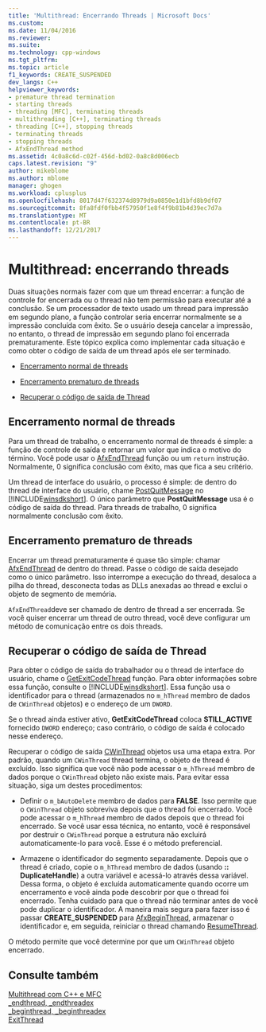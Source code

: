 ```yaml
---
title: 'Multithread: Encerrando Threads | Microsoft Docs'
ms.custom: 
ms.date: 11/04/2016
ms.reviewer: 
ms.suite: 
ms.technology: cpp-windows
ms.tgt_pltfrm: 
ms.topic: article
f1_keywords: CREATE_SUSPENDED
dev_langs: C++
helpviewer_keywords:
- premature thread termination
- starting threads
- threading [MFC], terminating threads
- multithreading [C++], terminating threads
- threading [C++], stopping threads
- terminating threads
- stopping threads
- AfxEndThread method
ms.assetid: 4c0a8c6d-c02f-456d-bd02-0a8c8d006ecb
caps.latest.revision: "9"
author: mikeblome
ms.author: mblome
manager: ghogen
ms.workload: cplusplus
ms.openlocfilehash: 8017d47f632374d8979d9a0850e1d1bfd8b9df07
ms.sourcegitcommit: 8fa8fdf0fbb4f57950f1e8f4f9b81b4d39ec7d7a
ms.translationtype: MT
ms.contentlocale: pt-BR
ms.lasthandoff: 12/21/2017
---
```

# <a name="multithreading-terminating-threads"></a>Multithread: encerrando threads
Duas situações normais fazer com que um thread encerrar: a função de controle for encerrada ou o thread não tem permissão para executar até a conclusão. Se um processador de texto usado um thread para impressão em segundo plano, a função controlar seria encerrar normalmente se a impressão concluída com êxito. Se o usuário deseja cancelar a impressão, no entanto, o thread de impressão em segundo plano foi encerrada prematuramente. Este tópico explica como implementar cada situação e como obter o código de saída de um thread após ele ser terminado.  
  
-   [Encerramento normal de threads](#_core_normal_thread_termination)  
  
-   [Encerramento prematuro de threads](#_core_premature_thread_termination)  
  
-   [Recuperar o código de saída de Thread](#_core_retrieving_the_exit_code_of_a_thread)  
  
##  <a name="_core_normal_thread_termination"></a>Encerramento normal de threads  
 Para um thread de trabalho, o encerramento normal de threads é simple: a função de controle de saída e retornar um valor que indica o motivo do término. Você pode usar o [AfxEndThread](../mfc/reference/application-information-and-management.md#afxendthread) função ou um `return` instrução. Normalmente, 0 significa conclusão com êxito, mas que fica a seu critério.  
  
 Um thread de interface do usuário, o processo é simple: de dentro do thread de interface do usuário, chame [PostQuitMessage](http://msdn.microsoft.com/library/windows/desktop/ms644945) no [!INCLUDE[winsdkshort](../atl-mfc-shared/reference/includes/winsdkshort_md.md)]. O único parâmetro que **PostQuitMessage** usa é o código de saída do thread. Para threads de trabalho, 0 significa normalmente conclusão com êxito.  
  
##  <a name="_core_premature_thread_termination"></a>Encerramento prematuro de threads  
 Encerrar um thread prematuramente é quase tão simple: chamar [AfxEndThread](../mfc/reference/application-information-and-management.md#afxendthread) de dentro do thread. Passe o código de saída desejado como o único parâmetro. Isso interrompe a execução do thread, desaloca a pilha do thread, desconecta todas as DLLs anexadas ao thread e exclui o objeto de segmento de memória.  
  
 `AfxEndThread`deve ser chamado de dentro de thread a ser encerrada. Se você quiser encerrar um thread de outro thread, você deve configurar um método de comunicação entre os dois threads.  
  
##  <a name="_core_retrieving_the_exit_code_of_a_thread"></a>Recuperar o código de saída de Thread  
 Para obter o código de saída do trabalhador ou o thread de interface do usuário, chame o [GetExitCodeThread](http://msdn.microsoft.com/library/windows/desktop/ms683190) função. Para obter informações sobre essa função, consulte o [!INCLUDE[winsdkshort](../atl-mfc-shared/reference/includes/winsdkshort_md.md)]. Essa função usa o identificador para o thread (armazenados no `m_hThread` membro de dados de `CWinThread` objetos) e o endereço de um `DWORD`.  
  
 Se o thread ainda estiver ativo, **GetExitCodeThread** coloca **STILL_ACTIVE** fornecido `DWORD` endereço; caso contrário, o código de saída é colocado nesse endereço.  
  
 Recuperar o código de saída [CWinThread](../mfc/reference/cwinthread-class.md) objetos usa uma etapa extra. Por padrão, quando um `CWinThread` thread termina, o objeto de thread é excluído. Isso significa que você não pode acessar o `m_hThread` membro de dados porque o `CWinThread` objeto não existe mais. Para evitar essa situação, siga um destes procedimentos:  
  
-   Definir o `m_bAutoDelete` membro de dados para **FALSE**. Isso permite que o `CWinThread` objeto sobreviva depois que o thread foi encerrado. Você pode acessar o `m_hThread` membro de dados depois que o thread foi encerrado. Se você usar essa técnica, no entanto, você é responsável por destruir o `CWinThread` porque a estrutura não excluirá automaticamente-lo para você. Esse é o método preferencial.  
  
-   Armazene o identificador do segmento separadamente. Depois que o thread é criado, copie o `m_hThread` membro de dados (usando **:: DuplicateHandle**) a outra variável e acessá-lo através dessa variável. Dessa forma, o objeto é excluída automaticamente quando ocorre um encerramento e você ainda pode descobrir por que o thread foi encerrado. Tenha cuidado para que o thread não terminar antes de você pode duplicar o identificador. A maneira mais segura para fazer isso é passar **CREATE_SUSPENDED** para [AfxBeginThread](../mfc/reference/application-information-and-management.md#afxbeginthread), armazenar o identificador e, em seguida, reiniciar o thread chamando [ResumeThread](../topic/../mfc/reference/cwinthread-class.md#resumethread).  
  
 O método permite que você determine por que um `CWinThread` objeto encerrado.  
  
## <a name="see-also"></a>Consulte também  
 [Multithread com C++ e MFC](../parallel/multithreading-with-cpp-and-mfc.md)   
 [_endthread, _endthreadex](../c-runtime-library/reference/endthread-endthreadex.md)   
 [_beginthread, _beginthreadex](../c-runtime-library/reference/beginthread-beginthreadex.md)   
 [ExitThread](http://msdn.microsoft.com/library/windows/desktop/ms682659)